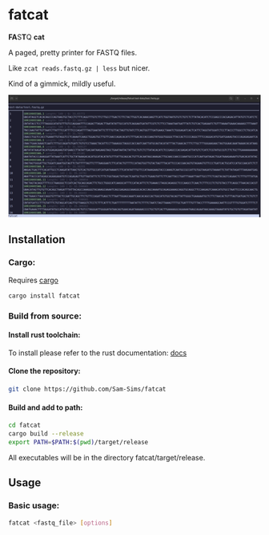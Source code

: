 # fatcat

**FA**S**T**Q **cat**

A paged, pretty printer for FASTQ files.

Like `zcat reads.fastq.gz | less` but nicer.

Kind of a gimmick, mildly useful.

![fatcat](img/terminal.png)

## Installation

### Cargo:

Requires [cargo](https://www.rust-lang.org/tools/install)

```
cargo install fatcat
```

### Build from source:

#### Install rust toolchain:

To install please refer to the rust documentation: [docs](https://www.rust-lang.org/tools/install)

#### Clone the repository:

```bash
git clone https://github.com/Sam-Sims/fatcat
```

#### Build and add to path:

```bash
cd fatcat
cargo build --release
export PATH=$PATH:$(pwd)/target/release
```

All executables will be in the directory fatcat/target/release.

## Usage

### Basic usage:

```bash
fatcat <fastq_file> [options]
```
